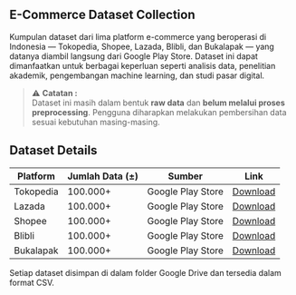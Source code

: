 ## E-Commerce Dataset Collection

Kumpulan dataset dari lima platform e-commerce yang beroperasi di Indonesia — Tokopedia, Shopee, Lazada, Blibli, dan Bukalapak — yang datanya diambil langsung dari Google Play Store. Dataset ini dapat dimanfaatkan untuk berbagai keperluan seperti analisis data, penelitian akademik, pengembangan machine learning, dan studi pasar digital.

> ⚠️ **Catatan :**  
> Dataset ini masih dalam bentuk **raw data** dan **belum melalui proses preprocessing**. Pengguna diharapkan melakukan pembersihan data sesuai kebutuhan masing-masing.

## Dataset Details

| Platform   | Jumlah Data (±)  | Sumber            | Link                                                                                             |
|------------|------------------|-------------------|--------------------------------------------------------------------------------------------------|
| Tokopedia  | 100.000+         | Google Play Store | [Download](https://drive.google.com/drive/folders/1di_dmJuTenoDe9ilVMOLqZYRTE572xdA?usp=sharing) |
| Lazada     | 100.000+         | Google Play Store | [Download](https://drive.google.com/drive/folders/1di_dmJuTenoDe9ilVMOLqZYRTE572xdA?usp=sharing) |
| Shopee     | 100.000+         | Google Play Store | [Download](https://drive.google.com/drive/folders/1frUoJprwLyN2A02eHK1n4P1Da2KsVysc?usp=sharing) |
| Blibli     | 100.000+         | Google Play Store | [Download](https://drive.google.com/drive/folders/1Pq_SUvGIoNyhVZD77D9Vm6P8x6-Xlol3?usp=sharing) |
| Bukalapak  | 100.000+         | Google Play Store | [Download](https://drive.google.com/drive/folders/1RZrtaCYdmk9qKL_btRAuoyUJXaOmzicT?usp=sharing) |

Setiap dataset disimpan di dalam folder Google Drive dan tersedia dalam format CSV.
